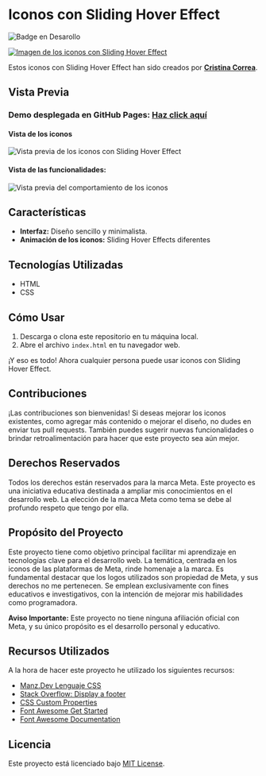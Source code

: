 # Iconos con Sliding Hover Effect
![Badge en Desarollo](https://img.shields.io/badge/STATUS-EN%20DESAROLLO-green) <br/>

[![Imagen de los iconos con Sliding Hover Effect](https://github.com/CrisCorreaS/sliding-icon-effect/blob/main/img/visualizaci%C3%B3n/iconos-vista.png)](https://criscorreas.github.io/sliding-icon-effect/)

Estos iconos con Sliding Hover Effect han sido creados por **[Cristina Correa](https://www.linkedin.com/in/cristina-correa-segade/)**.

## Vista Previa

### **Demo desplegada en GitHub Pages:** **[Haz click aquí](https://criscorreas.github.io/sliding-icon-effect/)**

#### Vista de los iconos
![Vista previa de los iconos con Sliding Hover Effect](https://github.com/CrisCorreaS/sliding-icon-effect/blob/main/img/visualizaci%C3%B3n/iconos-vista.png)

#### Vista de las funcionalidades:
![Vista previa del comportamiento de los iconos](https://github.com/CrisCorreaS/sliding-icon-effect/blob/main/video/features.gif)

## Características

- **Interfaz:** Diseño sencillo y minimalista.
- **Animación de los iconos:** Sliding Hover Effects diferentes

## Tecnologías Utilizadas

- HTML
- CSS

## Cómo Usar

1. Descarga o clona este repositorio en tu máquina local.
2. Abre el archivo `index.html` en tu navegador web.

¡Y eso es todo! Ahora cualquier persona puede usar iconos con Sliding Hover Effect.

## Contribuciones

¡Las contribuciones son bienvenidas! Si deseas mejorar los iconos existentes, como agregar más contenido o mejorar el diseño, no dudes en enviar tus pull requests. También puedes sugerir nuevas funcionalidades o brindar retroalimentación para hacer que este proyecto sea aún mejor.

## Derechos Reservados

Todos los derechos están reservados para la marca Meta. Este proyecto es una iniciativa educativa destinada a ampliar mis conocimientos en el desarrollo web. La elección de la marca Meta como tema se debe al profundo respeto que tengo por ella.

## Propósito del Proyecto

Este proyecto tiene como objetivo principal facilitar mi aprendizaje en tecnologías clave para el desarrollo web. La temática, centrada en los iconos de las plataformas de Meta, rinde homenaje a la marca. Es fundamental destacar que los logos utilizados son propiedad de Meta, y sus derechos no me pertenecen. Se emplean exclusivamente con fines educativos e investigativos, con la intención de mejorar mis habilidades como programadora.

**Aviso Importante:** Este proyecto no tiene ninguna afiliación oficial con Meta, y su único propósito es el desarrollo personal y educativo.

## Recursos Utilizados
A la hora de hacer este proyecto he utilizado los siguientes recursos:
- [Manz.Dev Lenguaje CSS](https://lenguajecss.com/css/)
- [Stack Overflow: Display a footer](https://stackoverflow.com/questions/15960290/css-footer-not-displaying-at-the-bottom-of-the-page)
- [CSS Custom Properties](https://developer.mozilla.org/en-US/docs/Web/CSS/Using_CSS_custom_properties)
- [Font Awesome Get Started](https://fontawesome.com/docs/web/setup/get-started)
- [Font Awesome Documentation](https://fontawesome.com/v5/docs/web/reference-icons/)

## Licencia
Este proyecto está licenciado bajo [MIT License](https://opensource.org/license/mit/).
